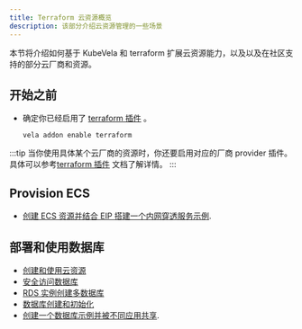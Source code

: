 ```yaml
---
title: Terraform 云资源概览
description: 该部分介绍云资源管理的一些场景
---
```


本节将介绍如何基于 KubeVela 和 terraform 扩展云资源能力，以及以及在社区支持的部分云厂商和资源。

## 开始之前

- 确定你已经启用了 [terraform 插件](../../../reference/addons/terraform) 。
  ```
  vela addon enable terraform
  ```

:::tip
当你使用具体某个云厂商的资源时，你还要启用对应的厂商 provider 插件。具体可以参考[terraform 插件](../../../reference/addons/terraform) 文档了解详情。
:::

## Provision ECS

- [创建 ECS 资源并结合 EIP 搭建一个内网穿透服务示例](/blog/2022/06/27/terraform-integrate-with-vela#part-2-fixing-the-developer-experience-of-kubernetes-port-forwarding).

## 部署和使用数据库

- [创建和使用云资源](./provision-and-consume-database)
- [安全访问数据库](./secure-your-database-connection)
- [RDS 实例创建多数据库](./provision-an-RDS-instance-with-more-than-one-database)
- [数据库创建和初始化](./provision-and-initiate-database)
- [创建一个数据库示例并被不同应用共享](./provision-instance-and-database-separately).

